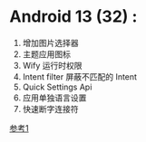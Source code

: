 # Android 13 (32) : 

1. 增加图片选择器 
2. 主题应用图标
3. Wify 运行时权限
4. Intent filter 屏蔽不匹配的 Intent
5. Quick Settings Api
6. 应用单独语言设置
7. 快速断字连接符



[参考1](https://guolin.blog.csdn.net/article/details/124061726)